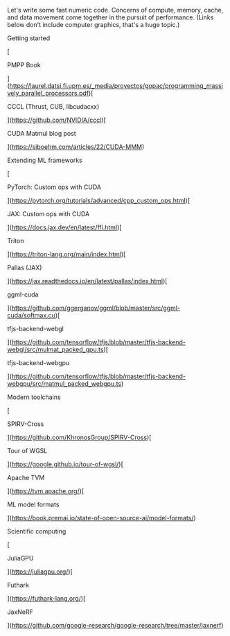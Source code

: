 Let's write some fast numeric code. Concerns of compute, memory, cache, and data movement come together in the pursuit of performance. (Links below don't include computer graphics, that's a huge topic.)

Getting started

[

PMPP Book

](https://laurel.datsi.fi.upm.es/_media/proyectos/gopac/programming_massively_parallel_processors.pdf)[

CCCL (Thrust, CUB, libcudacxx)

](https://github.com/NVIDIA/cccl)[

CUDA Matmul blog post

](https://siboehm.com/articles/22/CUDA-MMM)

Extending ML frameworks

[

PyTorch: Custom ops with CUDA

](https://pytorch.org/tutorials/advanced/cpp_custom_ops.html)[

JAX: Custom ops with CUDA

](https://docs.jax.dev/en/latest/ffi.html)[

Triton

](https://triton-lang.org/main/index.html)[

Pallas (JAX)

](https://jax.readthedocs.io/en/latest/pallas/index.html)[

ggml-cuda

](https://github.com/ggerganov/ggml/blob/master/src/ggml-cuda/softmax.cu)[

tfjs-backend-webgl

](https://github.com/tensorflow/tfjs/blob/master/tfjs-backend-webgl/src/mulmat_packed_gpu.ts)[

tfjs-backend-webgpu

](https://github.com/tensorflow/tfjs/blob/master/tfjs-backend-webgpu/src/matmul_packed_webgpu.ts)

Modern toolchains

[

SPIRV-Cross

](https://github.com/KhronosGroup/SPIRV-Cross)[

Tour of WGSL

](https://google.github.io/tour-of-wgsl/)[

Apache TVM

](https://tvm.apache.org/)[

ML model formats

](https://book.premai.io/state-of-open-source-ai/model-formats/)

Scientific computing

[

JuliaGPU

](https://juliagpu.org/)[

Futhark

](https://futhark-lang.org/)[

JaxNeRF

](https://github.com/google-research/google-research/tree/master/jaxnerf)